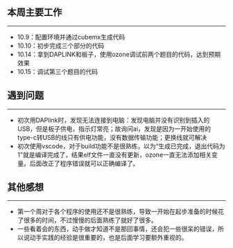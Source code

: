 ## 本周主要工作
---
- 10.9：配置环境并通过cubemx生成代码
- 10.10：初步完成三个部分的代码
- 10.14：拿到DAPLINK和板子，使用ozone调试前两个题目的代码，达到预期效果
- 10.15：调试第三个题目的代码

## 遇到问题
---
- 初次用DAPlink时，发现无法连接到电脑：发现电脑并没有识别到插入的USB，但是板子供电，指示灯常亮；故询问ai，发现是因为一开始使用的type-c转USB的线只有供电功能，没有数据传输功能；更换线就可解决
- 初次使用vscode，对于build功能不是很熟练，以为“生成已完成，退出代码为1"就是编译完成了，结果elf文件一直没有更新，ozone一直无法添加相关变量。后面改正了程序错误就可以正确编译了。

## 其他感想
---
- 第一个周对于各个程序的使用还不是很熟练，导致一开始在起步准备的时候花了很多的时间，不过慢慢的后面熟练了就好了很多。
- 一些看着会的东西，动手做才知道不是那回事情，还会犯一些很呆的错误，所以说动手实践的经验是很重要的，也是后面学习要额外重视的。
